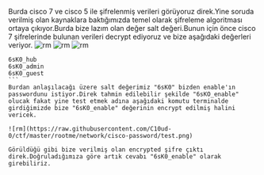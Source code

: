 Burda cisco 7 ve cisco 5 ile şifrelenmiş verileri görüyoruz direk.Yine soruda verilmiş olan kaynaklara baktığımızda temel olarak şifreleme algoritması ortaya çıkıyor.Burda bize lazım olan değer salt değeri.Bunun için önce cisco 7 şifrelerinde bulunan verileri decrypt ediyoruz ve bize aşağıdaki değerleri veriyor.
![rm](https://raw.githubusercontent.com/C10ud-0/ctf/master/rootme/network/cisco-password/hub.png)
![rm](https://raw.githubusercontent.com/C10ud-0/ctf/master/rootme/network/cisco-password/guest.png)
![rm](https://raw.githubusercontent.com/C10ud-0/ctf/master/rootme/network/cisco-password/admin.png)


````
6sK0_hub 
6sK0_admin 
6sK0_guest
```
Burdan anlaşılacağı üzere salt değerimiz "6sK0" bizden enable'ın passwordunu istiyor.Direk tahmin edilebilir şekilde "6sKO_enable" olucak fakat yine test etmek adına aşağıdaki komutu terminalde girdiğimizde bize "6sK0_enable" değerinin encrypt edilmiş halini vericek.

![rm](https://raw.githubusercontent.com/C10ud-0/ctf/master/rootme/network/cisco-password/test.png)

Görüldüğü gibi bize verilmiş olan encrypted şifre çıktı direk.Doğruladığımıza göre artık cevabı "6sK0_enable" olarak girebiliriz.
